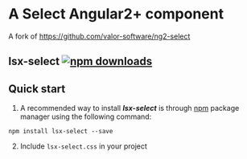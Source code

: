 # A Select Angular2+ component

A fork of https://github.com/valor-software/ng2-select

## lsx-select [![npm downloads](https://img.shields.io/npm/dm/lsx-select.svg)](https://npmjs.org/lsx-select)

## Quick start

1. A recommended way to install ***lsx-select*** is through [npm](https://www.npmjs.com/search?q=lsx-select) package manager using the following command:

  `npm install lsx-select --save`

2. Include `lsx-select.css` in your project